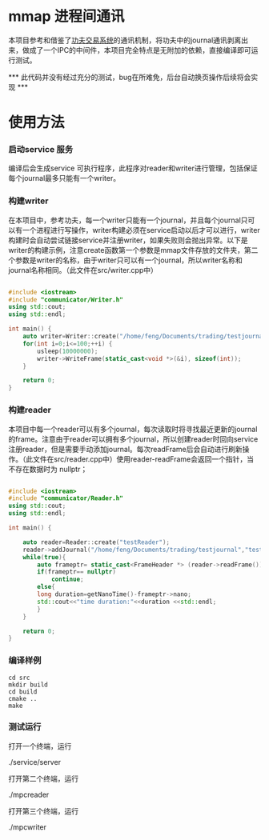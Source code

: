 # mmap 进程间通讯

本项目参考和借鉴了[功夫交易系统](https://github.com/taurusai/kungfu)的通讯机制，将功夫中的journal通讯剥离出来，做成了一个IPC的中间件，本项目完全特点是无附加的依赖，直接编译即可运行测试。


*** 此代码并没有经过充分的测试，bug在所难免，后台自动换页操作后续将会实现 ***

# 使用方法

### 启动service 服务

编译后会生成service 可执行程序，此程序对reader和writer进行管理，包括保证每个journal最多只能有一个writer。


### 构建writer

在本项目中，参考功夫，每一个writer只能有一个journal，并且每个journal只可以有一个进程进行写操作，writer构建必须在service启动以后才可以进行，writer构建时会自动尝试链接service并注册writer，如果失败则会抛出异常。以下是writer的构建示例，注意create函数第一个参数是mmap文件存放的文件夹，第二个参数是writer的名称，由于writer只可以有一个journal，所以writer名称和journal名称相同。（此文件在src/writer.cpp中）

```C++

#include <iostream>
#include "communicator/Writer.h"
using std::cout;
using std::endl;

int main() {
    auto writer=Writer::create("/home/feng/Documents/trading/testjournal","testj5");
    for(int i=0;i<=100;++i) {
        usleep(10000000);
        writer->WriteFrame(static_cast<void *>(&i), sizeof(int));
    }

    return 0;
}

```

### 构建reader

本项目中每一个reader可以有多个journal，每次读取时将寻找最近更新的journal的frame。注意由于reader可以拥有多个journal，所以创建reader时回向service注册reader，但是需要手动添加journal。每次readFrame后会自动进行刷新操作。（此文件在src/reader.cpp中）使用reader-readFrame会返回一个指针，当不存在数据时为 nullptr；


```C++

#include <iostream>
#include "communicator/Reader.h"
using std::cout;
using std::endl;

int main() {

    auto reader=Reader::create("testReader");
    reader->addJournal("/home/feng/Documents/trading/testjournal","testj5");
    while(true){
        auto frameptr= static_cast<FrameHeader *> (reader->readFrame());
        if(frameptr== nullptr)
            continue;
        else{
        long duration=getNanoTime()-frameptr->nano;
        std::cout<<"time duration:"<<duration <<std::endl;
        }
    }

    return 0;
}
```

### 编译样例


```
cd src
mkdir build
cd build
cmake ..
make

```

### 测试运行

打开一个终端，运行

./service/server

打开第二个终端，运行

./mpcreader

打开第三个终端，运行

./mpcwriter
